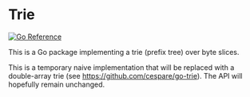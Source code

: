# Trie

[![Go Reference](https://pkg.go.dev/badge/github.com/cespare/trie.svg)](https://pkg.go.dev/github.com/cespare/trie)

This is a Go package implementing a trie (prefix tree) over byte slices.

This is a temporary naive implementation that will be replaced with a double-array trie (see
https://github.com/cespare/go-trie). The API will hopefully remain unchanged.
